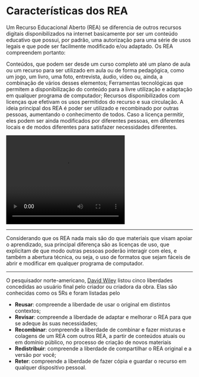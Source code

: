 # Características dos REA

Um Recurso Educacional Aberto (REA) se diferencia de outros recursos digitais disponibilizados na internet basicamente por ser um conteúdo educativo que possui, por padrão, uma autorização para uma série de usos legais e que pode ser facilmente modificado e/ou adaptado. Os REA compreendem portanto: 

Conteúdos, que podem ser desde um curso completo até um plano de aula ou um recurso para ser utilizado em aula ou de forma pedagógica, como um jogo, um livro, uma foto, entrevista, áudio, vídeo ou, ainda, a combinação de vários desses elementos;
Ferramentas tecnológicas que permitem a disponibilização do conteúdo para a livre utilização e adaptação em qualquer programa de computador;
Recursos disponibilizados com licenças que efetivam os usos permitidos do recurso e sua circulação. 
A ideia principal dos REA é poder ser utilizado e recombinado por outras pessoas, aumentando o conhecimento de todos. Caso a licença permitir, eles podem ser ainda modificados por diferentes pessoas, em diferentes locais e de modos diferentes para satisfazer necessidades diferentes.

<video width="320" height="240" controls>
  <source src="https://youtu.be/AyQsFZBHWpI" type="video/mp4">
</video>

***
Considerando que os REA nada mais são do que materiais que visam apoiar o aprendizado, sua principal diferença são as licenças de uso, que explicitam de que modo outras pessoas poderão interagir com eles, e também a abertura técnica, ou seja, o uso de formatos que sejam fáceis de abrir e modificar em qualquer programa de computador.
***

O pesquisador norte-americano, [David Wiley](https://davidwiley.org/) listou  cinco liberdades concedidas ao usuário final pelo criador ou criadora da obra. Elas são conhecidas como os 5Rs e foram listadas pelo

* __Reusar__: compreende a liberdade de usar o original em distintos contextos;
* __Revisar__: compreende a liberdade de adaptar e melhorar o REA para que se adeque às suas necessidades;
* __Recombinar__: compreende a liberdade de combinar e fazer misturas e colagens de um REA com outros REA, a partir de conteúdos atuais ou em domínio público, no processo de criação de novos materiais
* __Redistribuir__: compreende a liberdade de compartilhar o REA original e a versão por você;
* __Reter__: compreende a liberdade de fazer cópia e guardar o recurso em qualquer dispositivo pessoal.
